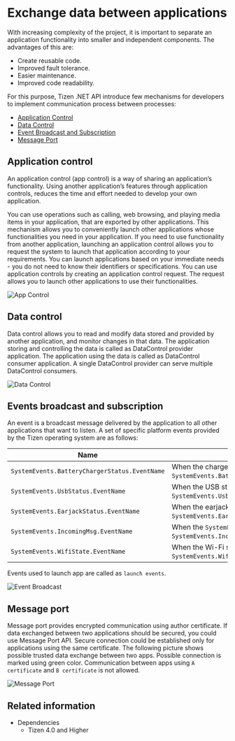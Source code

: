 # Exchange data between applications

With increasing complexity of the project, it is important to separate an application functionality into smaller and independent components. The advantages of this are:
- Create reusable code.
- Improved fault tolerance.
- Easier maintenance.
- Improved code readability.

For this purpose, Tizen .NET API introduce few mechanisms for developers to implement communication process between processes:
- [Application Control](./app-controls.md)
- [Data Control](./data-control.md)
- [Event Broadcast and Subscription](./event.md)
- [Message Port](./message-port.md)

## Application control

An application control (app control) is a way of sharing an application’s functionality. Using another application’s features through application controls, reduces the time and effort needed to develop your own application.

You can use operations such as calling, web browsing, and playing media items in your application, that are exported by other applications. This mechanism allows you to conveniently launch other applications whose functionalities you need in your application. If you need to use functionality from another application, launching an application control allows you to request the system to launch that application according to your requirements. You can launch applications based on your immediate needs - you do not need to know their identifiers or specifications. You can use application controls by creating an application control request. The request allows you to launch other applications to use their functionalities.

![App Control](./media/overview_app_ctrl.gif)

## Data control

Data control allows you to read and modify data stored and provided by another application, and monitor changes in that data. The application storing and controlling the data is called as DataControl provider application. The application using the data is called as DataControl consumer application. A single DataControl provider can serve multiple DataControl consumers.

![Data Control](./media/overview_data_ctrl.png)

## Events broadcast and subscription

An event is a broadcast message delivered by the application to all other applications that want to listen. A set of specific platform events provided by the Tizen operating system are as follows:

| Name                                     | Condition                                |
|------------------------------------------|------------------------------------------|
| `SystemEvents.BatteryChargerStatus.EventName` | When the charger state is `SystemEvents.BatteryChargerStatus.StatusValueConnected`. |
| `SystemEvents.UsbStatus.EventName`         | When the USB state is `SystemEvents.UsbStatus.StatusValueConnected`.     |
| `SystemEvents.EarjackStatus.EventName`     | When the earjack state is `SystemEvents.EarjackStatus.StatusValueConnected`. |
| `SystemEvents.IncomingMsg.EventName`       | When the `SystemEvents.IncomingMsg.TypeKey` and `SystemEvents.IncomingMsg.IdKey` exist.  |
| `SystemEvents.WifiState.EventName`         | When the Wi-Fi state is `SystemEvents.WifiState.StateValueConnected`.   |

Events used to launch app are called as `launch events`.

![Event Broadcast](./media/overview_event.png)

## Message port

Message port provides encrypted communication using author certificate. If data exchanged between two applications should be secured, you could use Message Port API. Secure connection could be established only for applications using the same certificate. The following picture shows possible trusted data exchange between two apps. Possible connection is marked using green color. Communication between apps using `A certificate` and `B certificate` is not allowed.

![Message Port](./media/overview_msgport.png)

## Related information
* Dependencies
  -   Tizen 4.0 and Higher